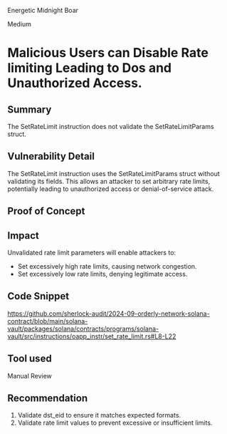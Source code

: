 Energetic Midnight Boar

Medium

# Malicious Users can Disable Rate limiting Leading to Dos and Unauthorized Access.

## Summary

The SetRateLimit instruction does not validate the SetRateLimitParams struct.


## Vulnerability Detail

The SetRateLimit instruction uses the SetRateLimitParams struct without validating its fields. This allows an attacker to set arbitrary rate limits, potentially leading to unauthorized access or denial-of-service attack.

## Proof of Concept

## Impact
Unvalidated rate limit parameters will enable attackers to:

- Set excessively high rate limits, causing network congestion.
- Set excessively low rate limits, denying legitimate access.

## Code Snippet
https://github.com/sherlock-audit/2024-09-orderly-network-solana-contract/blob/main/solana-vault/packages/solana/contracts/programs/solana-vault/src/instructions/oapp_instr/set_rate_limit.rs#L8-L22

## Tool used
Manual Review

## Recommendation

1. Validate dst_eid to ensure it matches expected formats.
2. Validate rate limit values to prevent excessive or insufficient limits.